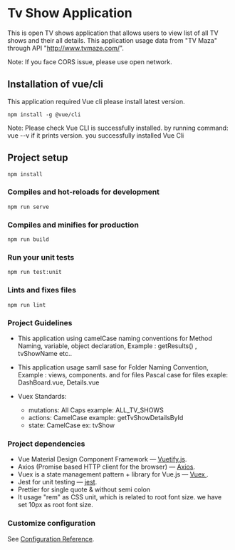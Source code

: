 # Tv Show Application
This is open TV shows application that allows users to view list of all TV shows and their all details. This application usage data from "TV Maza" through API "http://www.tvmaze.com/".

Note: If you face CORS issue, please use open network.

## Installation of vue/cli
This application required Vue cli please install latest version. 

```
npm install -g @vue/cli
```
Note: Please check Vue CLI is successfully installed. by running command: vue --v
if it prints version. you successfully installed Vue Cli

## Project setup
```
npm install
```

### Compiles and hot-reloads for development
```
npm run serve
```

### Compiles and minifies for production
```
npm run build
```

### Run your unit tests
```
npm run test:unit
```

### Lints and fixes files
```
npm run lint
```
### Project Guidelines
* This application using camelCase naming conventions for Method Naming, variable, object declaration,
Example : getResults() , tvShowName etc..

* This application usage samll sase for Folder Naming Convention, Example : views, components.
and for files Pascal case for files exaple: DashBoard.vue, Details.vue

* Vuex Standards: 
    * mutations: All Caps example: ALL_TV_SHOWS
    * actions: CamelCase example: getTvShowDetailsById 
    * state: CamelCase ex: tvShow

### Project dependencies
* Vue Material Design Component Framework — [Vuetify.js](https://vuetifyjs.com/en/).
* Axios (Promise based HTTP client for the browser) — [Axios](https://www.npmjs.com/package/axios/).
* Vuex is a state management pattern + library for Vue.js — [Vuex ](https://vuex.vuejs.org/).
* Jest for unit testing — [jest](https://jestjs.io/).
* Prettier for single quote & without semi colon
* It usage "rem" as CSS unit, which is related to root font size. we have set 10px as root font size.

### Customize configuration
See [Configuration Reference](https://cli.vuejs.org/config/).
